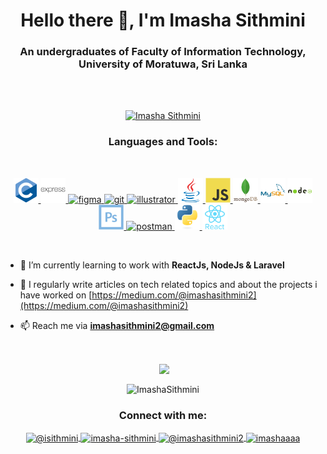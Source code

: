 <h1 align="center">Hello there 👋, I'm Imasha Sithmini</h1>
<h3 align="center">An undergraduates of Faculty of Information Technology, University of Moratuwa, Sri Lanka</h3>

</br></br>

<p align="Center" ><a href="https://github.com/ryo-ma/github-profile-trophy"><img src="https://github-profile-trophy.vercel.app/?username=Imashaaaa&&count_private=true&no-bg-true&theme=darkhub" alt="Imasha Sithmini" /></a> </p>


<h3 align="Center">Languages and Tools:</h3>
</br>
<p align="Center">
    <a href="https://www.cprogramming.com/" target="_blank"> <img src="https://raw.githubusercontent.com/devicons/devicon/master/icons/c/c-original.svg" alt="c" width="40" height="40"/> </a> 
    <a href="https://expressjs.com" target="_blank"> <img src="https://raw.githubusercontent.com/devicons/devicon/master/icons/express/express-original-wordmark.svg" alt="express" width="40" height="40"/> </a> 
    <a href="https://www.figma.com/" target="_blank"> <img src="https://www.vectorlogo.zone/logos/figma/figma-icon.svg" alt="figma" width="40" height="40"/> </a> 
    <a href="https://git-scm.com/" target="_blank"> <img src="https://www.vectorlogo.zone/logos/git-scm/git-scm-icon.svg" alt="git" width="40" height="40"/> </a> 
    <a href="https://www.adobe.com/in/products/illustrator.html" target="_blank"> <img src="https://www.vectorlogo.zone/logos/adobe_illustrator/adobe_illustrator-icon.svg" alt="illustrator" width="40" height="40"/> </a> 
    <a href="https://www.java.com" target="_blank"> <img src="https://raw.githubusercontent.com/devicons/devicon/master/icons/java/java-original.svg" alt="java" width="40" height="40"/> </a> 
    <a href="https://developer.mozilla.org/en-US/docs/Web/JavaScript" target="_blank"> <img src="https://raw.githubusercontent.com/devicons/devicon/master/icons/javascript/javascript-original.svg" alt="javascript" width="40" height="40"/> </a> 
    <a href="https://www.mongodb.com/" target="_blank"> <img src="https://raw.githubusercontent.com/devicons/devicon/master/icons/mongodb/mongodb-original-wordmark.svg" alt="mongodb" width="40" height="40"/> </a> 
    <a href="https://www.mysql.com/" target="_blank"> <img src="https://raw.githubusercontent.com/devicons/devicon/master/icons/mysql/mysql-original-wordmark.svg" alt="mysql" width="40" height="40"/> </a> 
    <a href="https://nodejs.org" target="_blank"> <img src="https://raw.githubusercontent.com/devicons/devicon/master/icons/nodejs/nodejs-original-wordmark.svg" alt="nodejs" width="40" height="40"/> </a> 
    <a href="https://www.photoshop.com/en" target="_blank"> <img src="https://raw.githubusercontent.com/devicons/devicon/master/icons/photoshop/photoshop-line.svg" alt="photoshop" width="40" height="40"/> </a> 
    <a href="https://postman.com" target="_blank"> <img src="https://www.vectorlogo.zone/logos/getpostman/getpostman-icon.svg" alt="postman" width="40" height="40"/> </a> 
    <a href="https://www.python.org" target="_blank"> <img src="https://raw.githubusercontent.com/devicons/devicon/master/icons/python/python-original.svg" alt="python" width="40" height="40"/> </a> 
    <a href="https://reactjs.org/" target="_blank"> <img src="https://raw.githubusercontent.com/devicons/devicon/master/icons/react/react-original-wordmark.svg" alt="react" width="40" height="40"/> </a> </p>
</br>

- 🌱 I’m currently learning to work with **ReactJs, NodeJs & Laravel**

- 📝 I regularly write articles on tech related topics and about the projects i have worked on [https://medium.com/@imashasithmini2](https://medium.com/@imashasithmini2)

- 📫 Reach me via **imashasithmini2@gmail.com**

</br>

<div align="center" style="margin: auto; display: block" >
    <p align="center">&nbsp;<img align="center" src="https://github-readme-stats.vercel.app/api?username=imashaaaa&count_private=true&show_icons=true&locale=en&theme=chartreuse-dark"ImashaSithmini" />
    </p>
    <p align="center"><img align="center" src="https://github-readme-streak-stats.herokuapp.com/?user=imashaaaa&theme=chartreuse-dark" alt="ImashaSithmini" />
    </p>
    <h3 align="Center">Connect with me:</h3>
    <p align="Center">
        <a href="https://twitter.com/@ISithmini" target="blank"><img align="center" src="https://github.com/imashaaaa/Imasha-Sithmini/blob/main/Twitter.png?raw=true" alt="@isithmini" height="30" width="40" />
        </a> 
        <a href="https://linkedin.com/in/imasha-sithmini" target="blank"><img align="center" src="https://github.com/imashaaaa/Imasha-Sithmini/blob/main/LinkedIn.png?raw=true" alt="imasha-sithmini" height="30" width="40" />
        </a>
        <a href="https://medium.com/@imashasithmini2" target="blank"><img align="center" src="https://github.com/imashaaaa/Imasha-Sithmini/blob/main/Medium.png?raw=true" alt="@imashasithmini2" height="30" width="40" />
        </a>
        <a href="https://www.hackerrank.com/Imashaaaa" target="blank"><img align="center" src="https://github.com/imashaaaa/Imasha-Sithmini/blob/main/LinkedIn.png?raw=true" alt="imashaaaa" height="30" width="40" />
        </a>
    </p>

</div>
